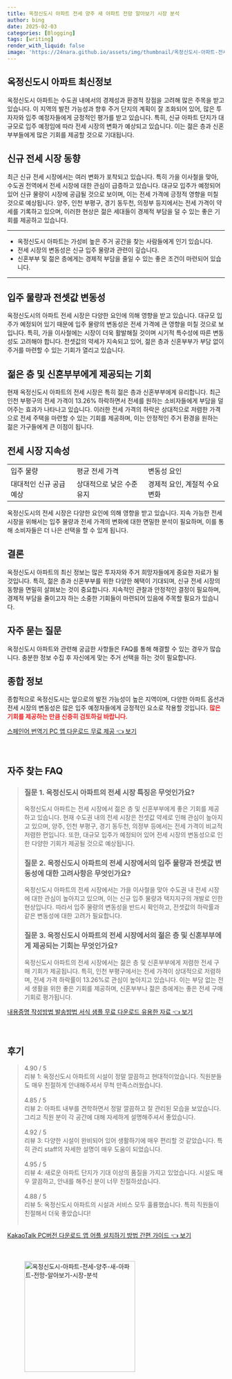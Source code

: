 ```yaml
---
title: 옥정신도시 아파트 전세 양주 새 아파트 전망 알아보기 시장 분석
author: bing
date: 2025-02-03
categories: [Blogging]
tags: [writing]
render_with_liquid: false
image: 'https://24nara.github.io/assets/img/thumbnail/옥정신도시-아파트-전세-양주-새-아파트-전망-알아보기-시장-분석.webp'
---
```



<h2 id='옥정신도시_아파트_정보'>옥정신도시 아파트 최신정보</h2>

<p>옥정신도시 아파트는 수도권 내에서의 경제성과 환경적 장점을 고려해 많은 주목을 받고 있습니다. 이 지역의 발전 가능성과 향후 주거 단지의 계획이 잘 조화되어 있어, 많은 투자자와 입주 예정자들에게 긍정적인 평가를 받고 있습니다. 특히, 신규 아파트 단지가 대규모로 입주 예정임에 따라 전세 시장의 변화가 예상되고 있습니다. 이는 젊은 층과 신혼부부들에게 많은 기회를 제공할 것으로 기대됩니다.</p>

<h2 id='신규_전세_시장_동향'>신규 전세 시장 동향</h2>

<p>최근 신규 전세 시장에서는 여러 변화가 포착되고 있습니다. 특히 가을 이사철을 맞아, 수도권 전역에서 전세 시장에 대한 관심이 급증하고 있습니다. 대규모 입주가 예정되어 있어 신규 물량이 시장에 공급될 것으로 보이며, 이는 전세 가격에 긍정적 영향을 미칠 것으로 예상됩니다. 양주, 인천 부평구, 경기 동두천, 의정부 등지에서는 전세 가격이 약세를 기록하고 있으며, 이러한 현상은 젊은 세대들이 경제적 부담을 덜 수 있는 좋은 기회를 제공하고 있습니다.</p>

<hr />

<ul>
    <li>옥정신도시 아파트는 가성비 높은 주거 공간을 찾는 사람들에게 인기 있습니다.</li>
    <li>전세 시장의 변동성은 신규 입주 물량과 관련이 깊습니다.</li>
    <li>신혼부부 및 젊은 층에게는 경제적 부담을 줄일 수 있는 좋은 조건이 마련되어 있습니다.</li>
</ul>

<hr />

<h2 id='입주_물량_및_전세가격'>입주 물량과 전셋값 변동성</h2>

<p>옥정신도시의 아파트 전세 시장은 다양한 요인에 의해 영향을 받고 있습니다. 대규모 입주가 예정되어 있기 때문에 입주 물량의 변동성은 전세 가격에 큰 영향을 미칠 것으로 보입니다. 특히, 가을 이사철에는 시장이 더욱 활발해질 것이며 시기적 특수성에 따른 변동성도 고려해야 합니다. 전셋값의 약세가 지속되고 있어, 젊은 층과 신혼부부가 부담 없이 주거를 마련할 수 있는 기회가 열리고 있습니다.</p>

<h2 id='젊은_층_및_신혼부부_기회'>젊은 층 및 신혼부부에게 제공되는 기회</h2>

<p>현재 옥정신도시 아파트의 전세 시장은 특히 젊은 층과 신혼부부에게 유리합니다. 최근 인천 부평구의 전세 가격이 13.26% 하락하면서 전세를 원하는 소비자들에게 부담을 덜어주는 효과가 나타나고 있습니다. 이러한 전세 가격의 하락은 상대적으로 저렴한 가격으로 전세 주택을 마련할 수 있는 기회를 제공하며, 이는 안정적인 주거 환경을 원하는 젊은 가구들에게 큰 이점이 됩니다.</p>

<h2 id='전세_시장_지속성'>전세 시장 지속성</h2>

<table>
    <tr>
        <td>입주 물량</td>
        <td>평균 전세 가격</td>
        <td>변동성 요인</td>
    </tr>
    <tr>
        <td>대대적인 신규 공급 예상</td>
        <td>상대적으로 낮은 수준 유지</td>
        <td>경제적 요인, 계절적 수요 변화</td>
    </tr>
</table>

<p>옥정신도시의 전세 시장은 다양한 요인에 의해 영향을 받고 있습니다. 지속 가능한 전세 시장을 위해서는 입주 물량과 전세 가격의 변화에 대한 면밀한 분석이 필요하며, 이를 통해 소비자들은 더 나은 선택을 할 수 있게 됩니다.</p>

<h2 id='결론'>결론</h2>

<p>옥정신도시 아파트의 최신 정보는 많은 투자자와 주거 희망자들에게 중요한 자료가 될 것입니다. 특히, 젊은 층과 신혼부부를 위한 다양한 혜택이 기대되며, 신규 전세 시장의 동향을 면밀히 살펴보는 것이 중요합니다. 지속적인 관찰과 안정적인 결정이 필요하며, 경제적 부담을 줄이고자 하는 소중한 기회들이 마련되어 있음에 주목할 필요가 있습니다.</p>

<h2 id='FAQ'>자주 묻는 질문</h2>

<p>옥정신도시 아파트와 관련해 궁금한 사항들은 FAQ를 통해 해결할 수 있는 경우가 많습니다. 충분한 정보 수집 후 자신에게 맞는 주거 선택을 하는 것이 필요합니다.</p>

<h2 id='종합_정보'>종합 정보</h2>

<p>종합적으로 옥정신도시는 앞으로의 발전 가능성이 높은 지역이며, 다양한 아파트 옵션과 전세 시장의 변동성은 많은 입주 예정자들에게 긍정적인 요소로 작용할 것입니다. <b><span style="color: #ee2323;">많은 기회를 제공하는 만큼 신중히 검토하길 바랍니다.</span></b></p>


<p><a class="click-button" title="스페인어 번역기 PC 앱 다운로드 무료 제공" href="https://24nara.github.io/posts/%EC%8A%A4%ED%8E%98%EC%9D%B8%EC%96%B4-%EB%B2%88%EC%97%AD%EA%B8%B0-PC-%EC%95%B1-%EB%8B%A4%EC%9A%B4%EB%A1%9C%EB%93%9C-%EB%AC%B4%EB%A3%8C-%EC%A0%9C%EA%B3%B5/" rel="dofollow">스페인어 번역기 PC 앱 다운로드 무료 제공 👈 보기</a></p><br>
<h2 id='자주_찾는_FAQ'>자주 찾는 FAQ</h2>
<div itemscope="" itemtype="https://schema.org/FAQPage"> 
<blockquote> 
<div itemscope="" itemprop="mainEntity" itemtype="https://schema.org/Question"> 
<h3 itemprop="name">질문 1. 옥정신도시 아파트의 전세 시장 특징은 무엇인가요?</h3> 
<div itemscope="" itemprop="acceptedAnswer" itemtype="https://schema.org/Answer"> 
<span itemprop="text"> 
<p>옥정신도시 아파트는 전세 시장에서 젊은 층 및 신혼부부에게 좋은 기회를 제공하고 있습니다. 현재 수도권 내의 전세 시장은 전셋값 약세로 인해 관심이 높아지고 있으며, 양주, 인천 부평구, 경기 동두천, 의정부 등에서는 전세 가격이 비교적 저렴한 편입니다. 또한, 대규모 입주가 예정되어 있어 전세 시장의 변동성으로 인한 다양한 기회가 제공될 것으로 예상됩니다.</p> 
</span> 
</div> 
</div> 

<div itemscope="" itemprop="mainEntity" itemtype="https://schema.org/Question"> 
<h3 itemprop="name">질문 2. 옥정신도시 아파트의 전세 시장에서의 입주 물량과 전셋값 변동성에 대한 고려사항은 무엇인가요?</h3> 
<div itemscope="" itemprop="acceptedAnswer" itemtype="https://schema.org/Answer"> 
<span itemprop="text"> 
<p>옥정신도시 아파트의 전세 시장에서는 가을 이사철을 맞아 수도권 내 전세 시장에 대한 관심이 높아지고 있으며, 이는 신규 입주 물량과 택지지구의 개발로 인한 현상입니다. 따라서 입주 물량의 변동성을 반드시 확인하고, 전셋값의 하락률과 같은 변동성에 대한 고려가 필요합니다.</p> 
</span> 
</div> 
</div> 

<div itemscope="" itemprop="mainEntity" itemtype="https://schema.org/Question"> 
<h3 itemprop="name">질문 3. 옥정신도시 아파트의 전세 시장에서의 젊은 층 및 신혼부부에게 제공되는 기회는 무엇인가요?</h3> 
<div itemscope="" itemprop="acceptedAnswer" itemtype="https://schema.org/Answer"> 
<span itemprop="text"> 
<p>옥정신도시 아파트의 전세 시장에서는 젊은 층 및 신혼부부에게 저렴한 전세 구매 기회가 제공됩니다. 특히, 인천 부평구에서는 전세 가격이 상대적으로 저렴하며, 전세 가격 하락률이 13.26%로 관심이 높아지고 있습니다. 이는 부담 없는 전세 생활을 위한 좋은 기회를 제공하며, 신혼부부나 젊은 층에게는 좋은 전세 구매 기회로 평가됩니다.</p> 
</span> 
</div> 
</div> 
</blockquote> 
</div>
<p><a class="click-button" title="내용증명 작성방법 발송방법 서식 샘플 무료 다운로드 유용한 자료" href="https://24nara.github.io/posts/%EB%82%B4%EC%9A%A9%EC%A6%9D%EB%AA%85-%EC%9E%91%EC%84%B1%EB%B0%A9%EB%B2%95-%EB%B0%9C%EC%86%A1%EB%B0%A9%EB%B2%95-%EC%84%9C%EC%8B%9D-%EC%83%98%ED%94%8C-%EB%AC%B4%EB%A3%8C-%EB%8B%A4%EC%9A%B4%EB%A1%9C%EB%93%9C-%EC%9C%A0%EC%9A%A9%ED%95%9C-%EC%9E%90%EB%A3%8C/" rel="dofollow">내용증명 작성방법 발송방법 서식 샘플 무료 다운로드 유용한 자료 👈 보기</a></p><br>
<h2 id='후기'>후기</h2>
<div itemscope itemtype="https://schema.org/Product">
  <blockquote>
  <div itemprop="review" itemscope itemtype="https://schema.org/Review">
      <div itemprop="reviewRating" itemscope itemtype="https://schema.org/Rating"> <span itemprop="ratingValue">4.90</span> / <span itemprop="bestRating">5</span> </div>
      <span itemprop="reviewBody">리뷰 1: 옥정신도시 아파트의 시설이 정말 깔끔하고 현대적이었습니다. 직원분들도 매우 친절하게 안내해주셔서 무척 만족스러웠습니다.</span>
  </div>
  <br>
  <div itemprop="review" itemscope itemtype="https://schema.org/Review">
      <div itemprop="reviewRating" itemscope itemtype="https://schema.org/Rating"> <span itemprop="ratingValue">4.85</span> / <span itemprop="bestRating">5</span> </div>
      <span itemprop="reviewBody">리뷰 2: 아파트 내부를 견학하면서 정말 깔끔하고 잘 관리된 모습을 보았습니다. 그리고 직원 분이 각 공간에 대해 자세하게 설명해주셔서 좋았습니다.</span>
  </div>
  <br>
  <div itemprop="review" itemscope itemtype="https://schema.org/Review">
      <div itemprop="reviewRating" itemscope itemtype="https://schema.org/Rating"> <span itemprop="ratingValue">4.92</span> / <span itemprop="bestRating">5</span> </div>
      <span itemprop="reviewBody">리뷰 3: 다양한 시설이 완비되어 있어 생활하기에 매우 편리할 것 같았습니다. 특히 관리 staff의 자세한 설명이 매우 도움이 되었습니다.</span>
  </div>
  <br>
  <div itemprop="review" itemscope itemtype="https://schema.org/Review">
      <div itemprop="reviewRating" itemscope itemtype="https://schema.org/Rating"> <span itemprop="ratingValue">4.95</span> / <span itemprop="bestRating">5</span> </div>
      <span itemprop="reviewBody">리뷰 4: 새로운 아파트 단지가 기대 이상의 품질을 가지고 있었습니다. 시설도 매우 깔끔하고, 안내를 해주신 분이 너무 친절하셨습니다.</span>
  </div>
  <br>
  <div itemprop="review" itemscope itemtype="https://schema.org/Review">
      <div itemprop="reviewRating" itemscope itemtype="https://schema.org/Rating"> <span itemprop="ratingValue">4.88</span> / <span itemprop="bestRating">5</span> </div>
      <span itemprop="reviewBody">리뷰 5: 옥정신도시 아파트의 시설과 서비스 모두 훌륭했습니다. 특히 직원들이 친절해서 더욱 좋았습니다!</span>
  </div>
  <br>
  </blockquote>
</div>
<p><a class="click-button" title="KakaoTalk PC버전 다운로드 앱 어플 설치하기 방법 간편 가이드" href="https://24nara.github.io/posts/KakaoTalk-PC%EB%B2%84%EC%A0%84-%EB%8B%A4%EC%9A%B4%EB%A1%9C%EB%93%9C-%EC%95%B1-%EC%96%B4%ED%94%8C-%EC%84%A4%EC%B9%98%ED%95%98%EA%B8%B0-%EB%B0%A9%EB%B2%95-%EA%B0%84%ED%8E%B8-%EA%B0%80%EC%9D%B4%EB%93%9C/" rel="dofollow">KakaoTalk PC버전 다운로드 앱 어플 설치하기 방법 간편 가이드 👈 보기</a></p><br>
<figure class="image"><img src="https://24nara.github.io/assets/img/thumbnail/옥정신도시-아파트-전세-양주-새-아파트-전망-알아보기-시장-분석.webp" alt="옥정신도시-아파트-전세-양주-새-아파트-전망-알아보기-시장-분석" width="256" height="256"></figure>